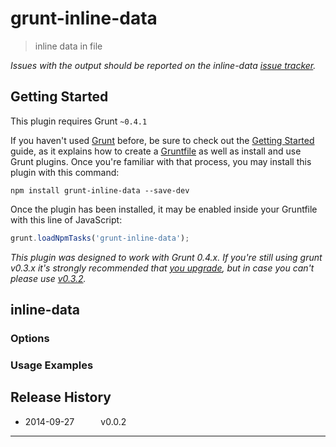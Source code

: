 # grunt-inline-data


> inline data in file

*Issues with the output should be reported on the inline-data [issue tracker](https://github.com/xiaokaike/grunt-inline-data/issues).*


## Getting Started
This plugin requires Grunt `~0.4.1`

If you haven't used [Grunt](http://gruntjs.com/) before, be sure to check out the [Getting Started](http://gruntjs.com/getting-started) guide, as it explains how to create a [Gruntfile](http://gruntjs.com/sample-gruntfile) as well as install and use Grunt plugins. Once you're familiar with that process, you may install this plugin with this command:

```shell
npm install grunt-inline-data --save-dev
```

Once the plugin has been installed, it may be enabled inside your Gruntfile with this line of JavaScript:

```js
grunt.loadNpmTasks('grunt-inline-data');
```

*This plugin was designed to work with Grunt 0.4.x. If you're still using grunt v0.3.x it's strongly recommended that [you upgrade](http://gruntjs.com/upgrading-from-0.3-to-0.4), but in case you can't please use [v0.3.2](https://github.com/gruntjs/grunt-inline-data/tree/grunt-0.3-stable).*



## inline-data

### Options


### Usage Examples




## Release History

 * 2014-09-27   v0.0.2   
 

---

